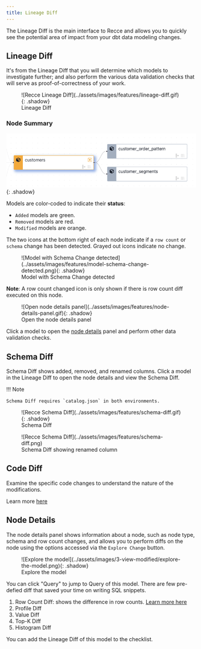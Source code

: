 ```yaml
---
title: Lineage Diff
---
```


The Lineage Diff is the main interface to Recce and allows you to quickly see the potential area of impact from your dbt data modeling changes.

## Lineage Diff

It's from the Lineage Diff that you will determine which models to investigate further; and also perform the various data validation checks that will serve as proof-of-correctness of your work.

<figure markdown>
  ![Recce Lineage Diff](../assets/images/features/lineage-diff.gif){: .shadow}
  <figcaption>Lineage Diff</figcaption>
</figure>

### Node Summary

![](../assets/images/features/node.png){: .shadow}

Models are color-coded to indicate their **status**:

- `Added` models are green.
- `Removed` models are red.
- `Modified` models are orange.

The two icons at the bottom right of each node indicate if a `row count` or `schema` change has been detected. Grayed out icons indicate no change.

<figure markdown>
  ![Model with Schema Change detected](../assets/images/features/model-schema-change-detected.png){: .shadow}
  <figcaption>Model with Schema Change detected</figcaption>
</figure>

**Note**: A row count changed icon is only shown if there is row count diff executed on this node.

<figure markdown>
  ![Open node details panel](../assets/images/features/node-details-panel.gif){: .shadow}
  <figcaption>Open the node details panel</figcaption>
</figure>

Click a model to open the [node details](#node-detail) panel and perform other data validation checks.


## Schema Diff

Schema Diff shows added, removed, and renamed columns. Click a model in the Lineage Diff to open the node details and view the Schema Diff.

!!! Note

    Schema Diff requires `catalog.json` in both environments.

<figure markdown>
  ![Recce Schema Diff](../assets/images/features/schema-diff.gif){: .shadow}
  <figcaption>Schema Diff</figcaption>
</figure>

<figure markdown>
  ![Recce Schema Diff](../assets/images/features/schema-diff.png)
  <figcaption>Schema Diff showing renamed column</figcaption>
</figure>


## Code Diff

Examine the specific code changes to understand the nature of the modifications.

Learn more [here](code-diff.md)


## Node Details

The node details panel shows information about a node, such as node type, schema and row count changes, and allows you to perform diffs on the node using the options accessed via the `Explore Change` button.

<figure markdown>
  ![Explore the model](../assets/images/3-view-modified/explore-the-model.png){: .shadow}
  <figcaption>Explore the model</figcaption>
</figure>

You can click "Query" to jump to Query of this model. 
There are few pre-defied diff that saved your time on writing SQL snippets. 

1. Row Count Diff: shows the difference in row counts. [Learn more here](./5-data-diffing/row-count-diff.md)
2. Profile Diff
3. Value Diff
4. Top-K Diff
5. Histogram Diff

You can add the Lineage Diff of this model to the checklist. 





